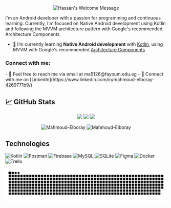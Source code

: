 <p align="center">
  <img alt="Hassan's Welcome Message"
	 src="https://readme-typing-svg.herokuapp.com?size=30&background=45E5FF00&center=true&vCenter=true&lines=%F0%9F%91%8B%F0%9F%8F%BC+Hi+there!+I'm+Mahmoud Elboray">
</p>

I'm an Android developer with a passion for programming and continuous learning. Currently, I'm focused on Native Android development using Kotlin and following the MVVM architecture pattern with Google's recommended Architecture Components.

- 🌱 I’m currently learning **Native Android development** with [Kotlin](https://kotlinlang.org), using MVVM with Google's recommended [Architecture Components](https://developer.android.com/topic/architecture)

<h3 align="left">Connect with me:</h3>
- 📧 Feel free to reach me via email at ma5126@fayoum.edu.eg
- 💼 Connect with me on [LinkedIn](https://www.linkedin.com/in/mahmoud-elboray-4269771b9/)





## 📈 GitHub Stats

<p align="center">
  <img src="https://github-readme-stats.vercel.app/api?username=Elboray&show_icons=true&theme=react&hide_border=false&include_all_commits=false&count_private=true" width="400">
	
  <img src="https://github-readme-stats.vercel.app/api/top-langs/?username=Elboray&layout=compact&theme=react&hide_border=false" width="400">
	
  <img src="https://github-readme-streak-stats.herokuapp.com?user=Elboray&theme=react&hide_border=false&include_all_commits=false&count_private=true" width="400">	
</p>

<p align="center"> <img src="https://komarev.com/ghpvc/?username=Elboray&label=Profile%20views&color=ac0000&style=plastic" alt="Mahmoud-Elboray" />
		   <img src="https://img.shields.io/github/followers/Elboray?label=Followers&color=00aec3&style=plastic" alt="Mahmoud-Elboray" /> </p>

## Technologies
![Kotlin](https://img.shields.io/badge/kotlin-%230095D5.svg?style=flat&logo=kotlin&logoColor=white)
![Postman](https://img.shields.io/badge/Postman-FF6C37?style=flat&logo=postman&logoColor=white)
![Firebase](https://img.shields.io/badge/firebase-%23039BE5.svg?style=flat&logo=firebase)
![MySQL](https://img.shields.io/badge/mysql-%2300f.svg?style=flat&logo=mysql&logoColor=white)
![SQLite](https://img.shields.io/badge/sqlite-%2307405e.svg?style=flat&logo=sqlite&logoColor=white)
![Figma](https://img.shields.io/badge/figma-%23F24E1E.svg?style=flat&logo=figma&logoColor=white)
![Docker](https://img.shields.io/badge/docker-%230db7ed.svg?style=flat&logo=docker&logoColor=white)
![Trello](https://img.shields.io/badge/Trello-%23026AA7.svg?style=flat&logo=Trello&logoColor=white)

![Snake animation](https://github.com/JeffersonRPM/JeffersonRPM/blob/output/github-contribution-grid-snake.svg)
